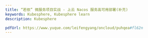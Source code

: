 ```yaml
---
title: “若依” 微服务项目实战 - 上云 Nacos 服务高可用部署(补充)
keywords: Kubesphere, Kubesphere learn
description: Kubesphere

pdfUrl: https://www.yuque.com/leifengyang/oncloud/puhqea#fl62n
---
```

